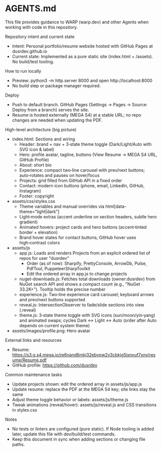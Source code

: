 # AGENTS.md

This file provides guidance to WARP (warp.dev) and other Agents when working with code in this repository.

Repository intent and current state
- Intent: Personal portfolio/resume website hosted with GitHub Pages at dusrdev.github.io
- Current state: Implemented as a pure static site (index.html + /assets). No build/test tooling.

How to run locally
- Preview: python3 -m http.server 8000 and open http://localhost:8000
- No build step or package manager required.

Deploy
- Push to default branch. GitHub Pages (Settings → Pages → Source: Deploy from a branch) serves the site.
- Resume is hosted externally (MEGA S4) at a stable URL; no repo changes are needed when updating the PDF.

High-level architecture (big picture)
- index.html: Sections and wiring
  - Header: brand + nav + 3‑state theme toggle (Dark/Light/Auto with SVG icon & label)
  - Hero: profile avatar, tagline, buttons (View Resume → MEGA S4 URL, GitHub Profile)
  - About: short bio
  - Experience: compact two‑line carousel with prev/next buttons; auto‑rotates and pauses on hover/focus
  - Projects: grid filled from GitHub API in a fixed order
  - Contact: modern icon buttons (phone, email, LinkedIn, GitHub, Instagram)
  - Footer: copyright
- assets/css/styles.css
  - Theme variables and manual overrides via html[data-theme="light|dark"]
  - Light‑mode extras (accent underline on section headers, subtle hero gradient)
  - Animated hovers: project cards and hero buttons (accent‑tinted border + elevation)
  - Brand hover states for contact buttons; GitHub hover uses high‑contrast colors
- assets/js
  - app.js: Loads and renders Projects from an explicit ordered list of repos for user "dusrdev"
    - Order (as of now): Sharpify, PrettyConsole, ArrowDb, Pulse, PdfTool, PuppeteerSharpToolkit
    - Edit the ordered array in app.js to change projects
  - nuget-downloads.js: Fetches total downloads (owner:dusrdev) from NuGet search API and shows a compact count (e.g., "NuGet · 33.2K+"). Tooltip holds the precise number
  - experience.js: Two‑line experience card carousel; keyboard arrows and prev/next buttons supported
  - reveal.js: IntersectionObserver to fade/slide sections into view (.reveal)
  - theme.js: 3‑state theme toggle with SVG icons (sun/moon/yin‑yang) and animated swaps; cycles Dark ↔ Light ↔ Auto (order after Auto depends on current system theme)
- assets/images/profile.png: Hero avatar

External links and resources
- Resume: https://s3.g.s4.mega.io/re6nand6mkj32ebypw2v3cbkjg5ixnvuf7xny/resume/Resume.pdf
- GitHub profile: https://github.com/dusrdev

Common maintenance tasks
- Update projects shown: edit the ordered array in assets/js/app.js
- Update resume: replace the PDF at the MEGA S4 key; site links stay the same
- Adjust theme toggle behavior or labels: assets/js/theme.js
- Tweak animations (reveal/hover): assets/js/reveal.js and CSS transitions in styles.css

Notes
- No tests or linters are configured (pure static). If Node tooling is added later, update this file with dev/build/test commands.
- Keep this document in sync when adding sections or changing file paths.
